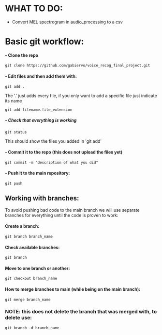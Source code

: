# WHAT TO DO:
- Convert MEL spectrogram in audio_processing to a csv

# Basic git workflow:
#### - Clone the repo
```
git clone https://github.com/gabiervo/voice_recog_final_project.git
```

#### - Edit files and then add them with:
```
git add .
```
The '.' just adds every file, if you only want to add a specific file just indicate its name
```
git add filename.file_extension
```

##### - Check that everything is working
```
git status
```
This should show the files you added in 'git add'

#### - Commit it to the repo (this does not upload the files yet)
```
git commit -m "description of what you did"
```



#### - Push it to the main repository:
```
git push
```




## Working with branches:
To avoid pushing bad code to the main branch we will use separate branches for everything until the code is proven to work:

#### Create a branch:
```
git branch branch_name
```

#### Check available branches:
```
git branch
```

#### Move to one branch or another:
```
git checkout branch_name
```

#### How to merge branches to main (while being on the main branch):
```
git merge branch_name
```
### NOTE: this does not delete the branch that was merged with, to delete use:
```
git branch -d branch_name
```
